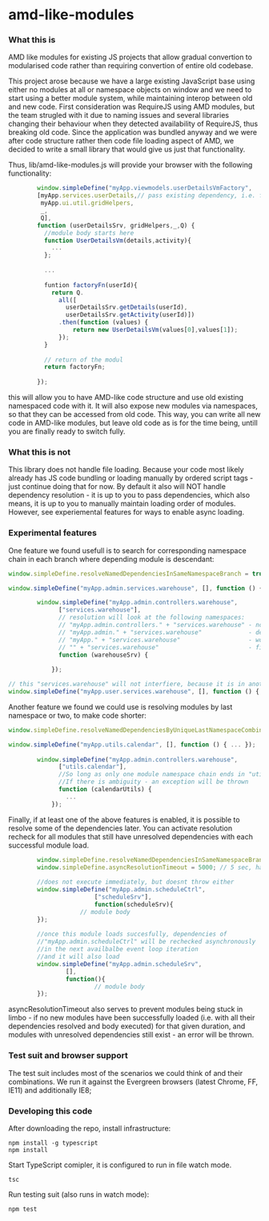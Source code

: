 # amd-like-modules
### What this is
AMD like modules for existing JS projects that allow gradual convertion to modularised code rather than requiring convertion of entire old codebase.

This project arose because we have a large existing JavaScript base using either no modules at all or namespace objects on window and we need to start using a better module system, while maintaining interop between old and new code. First consideration was RequireJS using AMD modules, but the team strugled with it due to naming issues and several libraries changing their behaviour when they detected availability of RequireJS, thus breaking old code. Since the application was bundled anyway and we were after code structure rather then code file loading aspect of AMD, we decided to write a small library that would give us just that functionality.

Thus, lib/amd-like-modules.js will provide your browser with the following functionality:

```javascript
        window.simpleDefine("myApp.viewmodels.userDetailsVmFactory", 
        [myApp.services.userDetails,// pass existing dependency, i.e. from nested object on window
         myApp.ui.util.gridHelpers,
         _,
         Q], 
        function (userDetailsSrv, gridHelpers,_,Q) {
          //module body starts here
          function UserDetailsVm(details,activity){
            ...
          };
          
          ...
          
          funtion factoryFn(userId){
            return Q.
              all([
                userDetailsSrv.getDetails(userId), 
                userDetailsSrv.getActivity(userId)])
              .then(function (values) {
                  return new UserDetailsVm(values[0],values[1]);
              });
          }
          
          // return of the modul
          return factoryFn; 
          
        });
```

this will allow you to have AMD-like code structure and use old existing namespaced code with it. It will also expose new modules via namespaces, so that they can be accessed from old code. This way, you can write all new code in AMD-like modules, but leave old code as is for the time being, untill you are finally ready to switch fully.

### What this is not
This library does not handle file loading. Because your code most likely already has JS code bundling or loading manually by ordered script tags - just continue doing that for now. By default it also will NOT handle dependency resolution - it is up to you to pass dependencies, which also means, it is up to you to manually maintain loading order of modules. However, see experiemental features for ways to enable async loading.  

### Experimental features
One feature we found usefull is to search for corresponding namespace chain in each branch where depending module is descendant:
```javascript
window.simpleDefine.resolveNamedDependenciesInSameNamespaceBranch = true;

window.simpleDefine("myApp.admin.services.warehouse", [], function () { ... });

        window.simpleDefine("myApp.admin.controllers.warehouse", 
              ["services.warehouse"],
              // resolution will look at the following namespaces:
              // "myApp.admin.controllers." + "services.warehouse" - nope
              // "myApp.admin." + "services.warehouse"             - dep. found
              // "myApp." + "services.warehouse"                   - would look here, if still didn't find
              // "" + "services.warehouse"                         - finally would check root for this namespace
              function (warehouseSrv) {
                
            });

// this "services.warehouse" will not interfiere, because it is in another namesapce branch
window.simpleDefine("myApp.user.services.warehouse", [], function () { ... }); 
```

Another feature we found we could use is resolving modules by last namespace or two, to make code shorter:
```javascript
window.simpleDefine.resolveNamedDependenciesByUniqueLastNamespaceCombination = true;

window.simpleDefine("myApp.utils.calendar", [], function () { ... });
  
        window.simpleDefine("myApp.admin.controllers.warehouse", 
              ["utils.calendar"],
              //So long as only one module namespace chain ends in "utils.calendar", dependency will be resolved.
              //If there is ambiguity - an exception will be thrown
              function (calendarUtils) {
                ...
            });
```

Finally, if at least one of the above features is enabled, it is possible to resolve some of the dependencies later. You can activate resolution recheck for all modules that still have unresolved dependencies with each successful module load.

```javascript
		window.simpleDefine.resolveNamedDependenciesInSameNamespaceBranch = true;
		window.simpleDefine.asyncResolutionTimeout = 5000; // 5 sec, having this > 0 activates async recheck 
		
		//does not execute immediately, but doesnt throw either
		window.simpleDefine("myApp.admin.scheduleCtrl",
		                ["scheduleSrv"],
		                function(scheduleSrv){
	                // module body
		});
		
		//once this module loads succesfully, dependencies of 
		//"myApp.admin.scheduleCtrl" will be rechecked asynchronously 
		//in the next availbalbe event loop iteration
		//and it will also load
		window.simpleDefine("myApp.admin.scheduleSrv",
		        [],
		        function(){
                        // module body
		});
```
asyncResolutionTimeout also serves to prevent modules being stuck in limbo - if no new modules have been successfully loaded (i.e. with all their dependencies resolved and body executed) for that given duration, and modules with unresolved dependencies still exist - an error will be thrown.

### Test suit and browser support
The test suit includes most of the scenarios we could think of and their combinations. We run it against the Evergreen browsers (latest Chrome, FF, IE11) and additionally IE8; 

### Developing this code
After downloading the repo, install infrastructure:
```
npm install -g typescript
npm install
```
Start TypeScript comipler, it is configured to run in file watch mode.
```
tsc
```
Run testing suit (also runs in watch mode):
```
npm test
```
